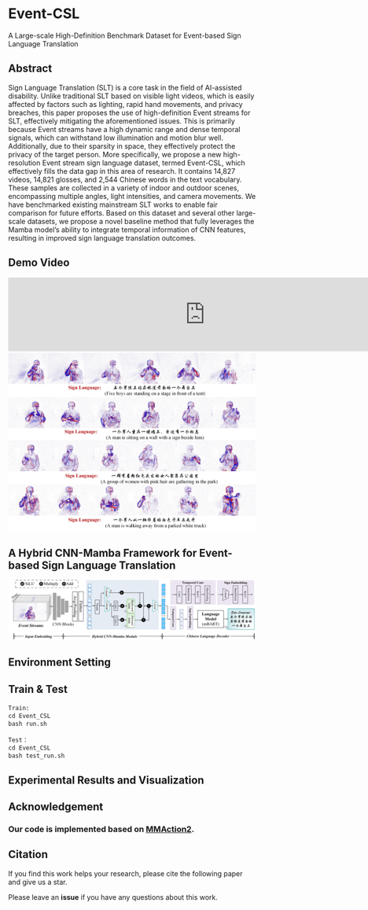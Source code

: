 # Event-CSL 
A Large-scale High-Definition Benchmark Dataset for Event-based Sign Language Translation 


## Abstract 
Sign Language Translation (SLT) is a core task in the field of AI-assisted disability. Unlike traditional SLT based on visible light videos, which is easily affected by factors such as lighting, rapid hand movements, and privacy breaches, this paper proposes the use of high-definition Event streams for SLT, effectively mitigating the aforementioned issues. This is primarily because Event streams have a high dynamic range and dense temporal signals, which can withstand low illumination and motion blur well. Additionally, due to their sparsity in space, they effectively protect the privacy of the target person. More specifically, we propose a new high-resolution Event stream sign language dataset, termed Event-CSL, which effectively fills the data gap in this area of research. It contains 14,827 videos, 14,821 glosses, and 2,544 Chinese words in the text vocabulary. These samples are collected in a variety of indoor and outdoor scenes, encompassing multiple angles, light intensities, and camera movements. We have benchmarked existing mainstream SLT works to enable fair comparison for future efforts. Based on this dataset and several other large-scale datasets, we propose a novel baseline method that fully leverages the Mamba model’s ability to integrate temporal information of CNN features, resulting in improved sign language translation outcomes.


## Demo Video
<p align="center">
  <a>
    <iframe width="800" src="https://github.com/Event-AHU/OpenESL/blob/main/Event_CSL/figures/sign_video_demo.mp4" frameborder="0" allowfullscreen></iframe>
    <img src="https://github.com/Event-AHU/OpenESL/blob/main/Event_CSL/figures/EventSLT_demos.jpg" alt="DemoVideo" width="800"/>
  </a>
</p>



## A Hybrid CNN-Mamba Framework for Event-based Sign Language Translation
<div align="center">
<img src="https://github.com/Event-AHU/OpenESL/blob/main/Event_CSL/figures/EventSLT_framework.jpg" width="800">  
</div>


## Environment Setting 


## Train & Test
```
Train:
cd Event_CSL
bash run.sh

Test：
cd Event_CSL
bash test_run.sh
```

## Experimental Results and Visualization


## Acknowledgement 
### Our code is implemented based on <a href="https://github.com/open-mmlab/mmaction2">MMAction2</a>.


## Citation 

If you find this work helps your research, please cite the following paper and give us a star. 


Please leave an **issue** if you have any questions about this work. 



